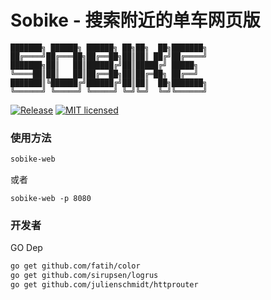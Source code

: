 # Sobike - 搜索附近的单车网页版

```text
███████╗ ██████╗ ██████╗ ██╗██╗  ██╗███████╗
██╔════╝██╔═══██╗██╔══██╗██║██║ ██╔╝██╔════╝
███████╗██║   ██║██████╔╝██║█████╔╝ █████╗  
╚════██║██║   ██║██╔══██╗██║██╔═██╗ ██╔══╝  
███████║╚██████╔╝██████╔╝██║██║  ██╗███████╗
╚══════╝ ╚═════╝ ╚═════╝ ╚═╝╚═╝  ╚═╝╚══════╝
```

[![Release][1]][2] [![MIT licensed][3]][4]

[1]: https://img.shields.io/badge/release-v0.1-brightgreen.svg
[2]: https://github.com/playniuniu/go-sobike/releases
[3]: https://img.shields.io/dub/l/vibe-d.svg
[4]: LICENSE

### 使用方法

```bash
sobike-web
```

或者

```
sobike-web -p 8080
```

### 开发者

GO Dep

```bash
go get github.com/fatih/color
go get github.com/sirupsen/logrus
go get github.com/julienschmidt/httprouter
```
